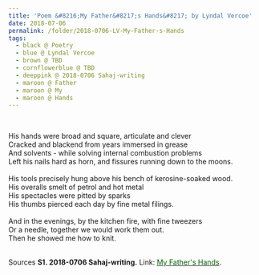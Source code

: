 ```yaml
---
title: 'Poem &#8216;My Father&#8217;s Hands&#8217; by Lyndal Vercoe'
date: 2018-07-06
permalink: /folder/2018-0706-LV-My-Father-s-Hands
tags:
  - black @ Poetry
  - blue @ Lyndal Vercoe
  - brown @ TBD
  - cornflowerblue @ TBD
  - deeppink @ 2018-0706 Sahaj-writing
  - maroon @ Father
  - maroon @ My
  - maroon @ Hands  
---
```


<br>

<p>
His hands were broad and square, articulate and clever<br>
Cracked and blackend from years immersed in grease<br>
And solvents - while solving internal combustion problems<br>
Left his nails hard as horn, and fissures running down to the moons.<br>
<br>
His tools precisely hung above his bench of kerosine-soaked wood.<br>
His overalls smelt of petrol and hot metal<br>
His spectacles were pitted by sparks<br>
His thumbs pierced each day by fine metal filings.<br>
<br>
And in the evenings, by the kitchen fire, with fine tweezers<br>
Or a needle, together we would work them out.<br>
Then he showed me how to knit.<br>
</p>

<br>

<wave-list>
<list-title color="DarkSeaGreen" width="40">Sources</list-title>
  <list-item color="BlanchedAlmond"  width="285"><b> S1. 2018-0706 Sahaj-writing.</b> Link: <a href="https://richpay.wixsite.com/sahaj-writing/forum/writings/my-father-s-hands"><font color="DarkGreen">My Father's Hands</font></a>.</list-item>
</wave-list>